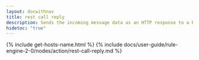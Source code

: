 ```yaml
---
layout: docwithnav
title: rest call reply
description: Sends the incoming message data as an HTTP response to a REST API call made to the rule engine.
hidetoc: "true"
---
```


{% include get-hosts-name.html %}
{% include docs/user-guide/rule-engine-2-0/nodes/action/rest-call-reply.md %}
